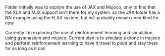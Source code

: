 Folder initially was to explore the use of JAX and Mujoco, only to find that the XLA and MJX support isn't there for my system. so the JAX folder has a NN example using the FLAX system, but will probably remain uneddited for now

Currently I'm exploring the use of reinforcement learning and simulation, using gymnasium and mujoco. Current plan is to simulate a drone in mujoco and perform reinforcement learning to have it travel to point and stay there for as long as it can.
